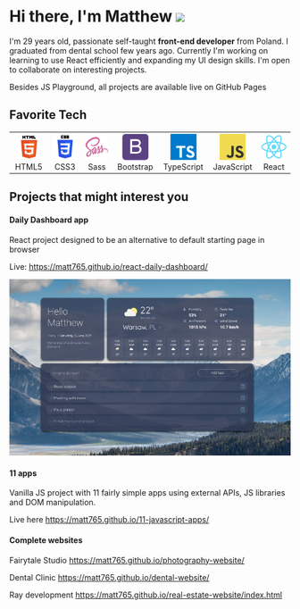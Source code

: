 
<h1>Hi there, I'm Matthew <img src="https://media.giphy.com/media/hvRJCLFzcasrR4ia7z/giphy.gif" width="25px"> </h2>
I'm 29 years old, passionate self-taught <strong>front-end developer</strong> from Poland. I graduated from dental school few years ago. Currently I'm working on learning to use React efficiently and expanding my UI design skills. I'm open to collaborate on interesting projects. 


Besides JS Playground, all projects are available  live on GitHub Pages

## Favorite Tech
<table>
  <tr>
     <td align="center" width="96">
      <a href="">
        <img src="./img/html5.png" width="48" height="48" alt="TypeScript" />
      </a>
      <br>HTML5
    </td>
       <td align="center" width="96">
      <a href="">
        <img src="./img/css3.png" width="48" height="48" alt="TypeScript" />
      </a>
      <br>CSS3
    </td>
      <td align="center" width="96">
      <a href="">
        <img src="./img/sass.svg" width="48" height="48" alt="Sass" />
      </a>
      <br>Sass
    </td>
     <td align="center" width="96">
      <a href="">
        <img src="./img/bootstrap.svg" width="48" height="48" alt="Bootstrap" />
      </a>
      <br>Bootstrap
    </td>
     <td align="center" width="96">
      <a href="">
        <img src="./img/ts.svg" width="48" height="48" alt="TypeScript" />
      </a>
      <br>TypeScript
    </td>
    <td align="center" width="96">
      <a href="">
        <img src="./img/js.svg" width="48" height="48" alt="JavaScript" />
      </a>
      <br>JavaScript
    </td>
    <td align="center" width="96">
      <a href="" >
        <img src="./img/react.svg" width="48" height="48" alt="React" />
      </a>
      <br>React
    </td>
   
  
  </tr>
  </table>
  
## Projects that might interest you 

<h4>Daily Dashboard app</h4>

React project designed to be an alternative to default starting page in browser

Live: https://matt765.github.io/react-daily-dashboard/

<p align="center"><img src="./img/daily.png"  alt="React" style="margin:auto;"/></p>

<h4>11 apps</h4>

Vanilla JS project with 11 fairly simple apps using external APIs, JS libraries and DOM manipulation.

Live here https://matt765.github.io/11-javascript-apps/

<h4>Complete websites</h4>

Fairytale Studio https://matt765.github.io/photography-website/

Dental Clinic https://matt765.github.io/dental-website/

Ray development https://matt765.github.io/real-estate-website/index.html

<!--
**matt765/matt765** is a ✨ _special_ ✨ repository because its `README.md` (this file) appears on your GitHub profile.

Here are some ideas to get you started:

- 🔭 I’m currently working on ...
- 🌱 I’m currently learning ...
- 👯 I’m looking to collaborate on ...
- 🤔 I’m looking for help with ...
- 💬 Ask me about ...
- 📫 How to reach me: ...
- 😄 Pronouns: ...
- ⚡ Fun fact: ...
-->
